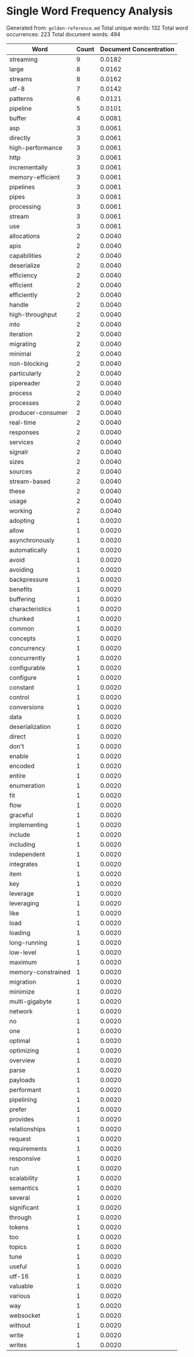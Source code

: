 # Single Word Frequency Analysis

Generated from: `golden-reference.md`
Total unique words: 132
Total word occurrences: 223
Total document words: 494

| Word | Count | Document Concentration |
|------|-------|------------------------|
| streaming | 9 | 0.0182 |
| large | 8 | 0.0162 |
| streams | 8 | 0.0162 |
| utf-8 | 7 | 0.0142 |
| patterns | 6 | 0.0121 |
| pipeline | 5 | 0.0101 |
| buffer | 4 | 0.0081 |
| asp | 3 | 0.0061 |
| directly | 3 | 0.0061 |
| high-performance | 3 | 0.0061 |
| http | 3 | 0.0061 |
| incrementally | 3 | 0.0061 |
| memory-efficient | 3 | 0.0061 |
| pipelines | 3 | 0.0061 |
| pipes | 3 | 0.0061 |
| processing | 3 | 0.0061 |
| stream | 3 | 0.0061 |
| use | 3 | 0.0061 |
| allocations | 2 | 0.0040 |
| apis | 2 | 0.0040 |
| capabilities | 2 | 0.0040 |
| deserialize | 2 | 0.0040 |
| efficiency | 2 | 0.0040 |
| efficient | 2 | 0.0040 |
| efficiently | 2 | 0.0040 |
| handle | 2 | 0.0040 |
| high-throughput | 2 | 0.0040 |
| into | 2 | 0.0040 |
| iteration | 2 | 0.0040 |
| migrating | 2 | 0.0040 |
| minimal | 2 | 0.0040 |
| non-blocking | 2 | 0.0040 |
| particularly | 2 | 0.0040 |
| pipereader | 2 | 0.0040 |
| process | 2 | 0.0040 |
| processes | 2 | 0.0040 |
| producer-consumer | 2 | 0.0040 |
| real-time | 2 | 0.0040 |
| responses | 2 | 0.0040 |
| services | 2 | 0.0040 |
| signalr | 2 | 0.0040 |
| sizes | 2 | 0.0040 |
| sources | 2 | 0.0040 |
| stream-based | 2 | 0.0040 |
| these | 2 | 0.0040 |
| usage | 2 | 0.0040 |
| working | 2 | 0.0040 |
| adopting | 1 | 0.0020 |
| allow | 1 | 0.0020 |
| asynchronously | 1 | 0.0020 |
| automatically | 1 | 0.0020 |
| avoid | 1 | 0.0020 |
| avoiding | 1 | 0.0020 |
| backpressure | 1 | 0.0020 |
| benefits | 1 | 0.0020 |
| buffering | 1 | 0.0020 |
| characteristics | 1 | 0.0020 |
| chunked | 1 | 0.0020 |
| common | 1 | 0.0020 |
| concepts | 1 | 0.0020 |
| concurrency | 1 | 0.0020 |
| concurrently | 1 | 0.0020 |
| configurable | 1 | 0.0020 |
| configure | 1 | 0.0020 |
| constant | 1 | 0.0020 |
| control | 1 | 0.0020 |
| conversions | 1 | 0.0020 |
| data | 1 | 0.0020 |
| deserialization | 1 | 0.0020 |
| direct | 1 | 0.0020 |
| don't | 1 | 0.0020 |
| enable | 1 | 0.0020 |
| encoded | 1 | 0.0020 |
| entire | 1 | 0.0020 |
| enumeration | 1 | 0.0020 |
| fit | 1 | 0.0020 |
| flow | 1 | 0.0020 |
| graceful | 1 | 0.0020 |
| implementing | 1 | 0.0020 |
| include | 1 | 0.0020 |
| including | 1 | 0.0020 |
| independent | 1 | 0.0020 |
| integrates | 1 | 0.0020 |
| item | 1 | 0.0020 |
| key | 1 | 0.0020 |
| leverage | 1 | 0.0020 |
| leveraging | 1 | 0.0020 |
| like | 1 | 0.0020 |
| load | 1 | 0.0020 |
| loading | 1 | 0.0020 |
| long-running | 1 | 0.0020 |
| low-level | 1 | 0.0020 |
| maximum | 1 | 0.0020 |
| memory-constrained | 1 | 0.0020 |
| migration | 1 | 0.0020 |
| minimize | 1 | 0.0020 |
| multi-gigabyte | 1 | 0.0020 |
| network | 1 | 0.0020 |
| no | 1 | 0.0020 |
| one | 1 | 0.0020 |
| optimal | 1 | 0.0020 |
| optimizing | 1 | 0.0020 |
| overview | 1 | 0.0020 |
| parse | 1 | 0.0020 |
| payloads | 1 | 0.0020 |
| performant | 1 | 0.0020 |
| pipelining | 1 | 0.0020 |
| prefer | 1 | 0.0020 |
| provides | 1 | 0.0020 |
| relationships | 1 | 0.0020 |
| request | 1 | 0.0020 |
| requirements | 1 | 0.0020 |
| responsive | 1 | 0.0020 |
| run | 1 | 0.0020 |
| scalability | 1 | 0.0020 |
| semantics | 1 | 0.0020 |
| several | 1 | 0.0020 |
| significant | 1 | 0.0020 |
| through | 1 | 0.0020 |
| tokens | 1 | 0.0020 |
| too | 1 | 0.0020 |
| topics | 1 | 0.0020 |
| tune | 1 | 0.0020 |
| useful | 1 | 0.0020 |
| utf-16 | 1 | 0.0020 |
| valuable | 1 | 0.0020 |
| various | 1 | 0.0020 |
| way | 1 | 0.0020 |
| websocket | 1 | 0.0020 |
| without | 1 | 0.0020 |
| write | 1 | 0.0020 |
| writes | 1 | 0.0020 |
